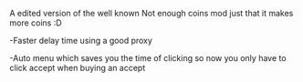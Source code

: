 
A edited version of the well known Not enough coins mod just that it makes more coins :D

-Faster delay time using a good proxy


-Auto menu which saves you the time of clicking so now you only have to click accept when buying an accept
